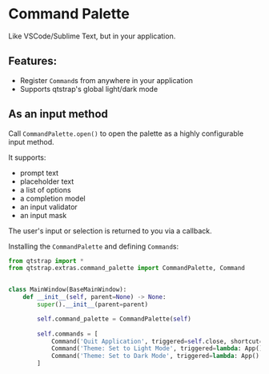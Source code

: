 # Command Palette


Like VSCode/Sublime Text, but in your application.


## Features:
- Register `Command`s from anywhere in your application
- Supports qtstrap's global light/dark mode


## As an input method
Call `CommandPalette.open()` to open the palette as a highly configurable input method.

It supports:
- prompt text
- placeholder text
- a list of options
- a completion model
- an input validator
- an input mask

The user's input or selection is returned to you via a callback.


Installing the `CommandPalette` and defining `Command`s:


```py
from qtstrap import *
from qtstrap.extras.command_palette import CommandPalette, Command


class MainWindow(BaseMainWindow):
    def __init__(self, parent=None) -> None:
        super().__init__(parent=parent)

        self.command_palette = CommandPalette(self)
        
        self.commands = [
            Command('Quit Application', triggered=self.close, shortcut='Ctrl+Q'),
            Command('Theme: Set to Light Mode', triggered=lambda: App().change_theme('light')),
            Command('Theme: Set to Dark Mode', triggered=lambda: App().change_theme('dark')),
        ]
```